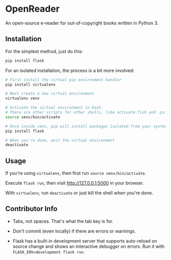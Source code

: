 # OpenReader

An open-source e-reader for out-of-copyright books written in Python 3.

## Installation

For the simplest method, just do this:

```bash
pip install flask
```

For an isolated installation, the process is a bit more involved:

```bash
# First install the virtual pip environment handler
pip install virtualenv

# Next create a new virtual environment
virtualenv venv

# Activate the virtual environment in bash.
# There are other scripts for other shells, like activate.fish and .ps1
source venv/bin/activate

# Once inside venv, pip will install packages isolated from your system
pip install flask

# When you're done, exit the virtual environment
deactivate
```

## Usage

If you're using `virtualenv`, then first run `source venv/bin/activate`.

Execute `flask run`, then visit http://127.0.0.1:5000 in your browser.

With `virtualenv`, run `deactivate` or just kill the shell when you're done.

## Contributor Info

* Tabs, not spaces. That's what the tab key is for.

* Don't commit (even locally) if there are errors or warnings.

* Flask has a built-in development server that supports auto-reload on source change and shows an interactive debugger on errors. Run it with `FLASK_ENV=development flask run`.
